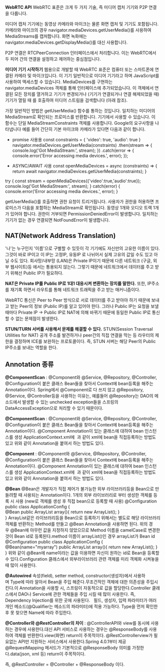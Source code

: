 **WebRTC API**
WebRTC 표준은 크게 두 가지 기술, 즉 미디어 캡처 기기와 P2P 연결을 다룹니다.

미디어 캡처 기기에는 동영상 카메라와 마이크는 물론 화면 캡처 및 기기도 포함됩니다. 카메라와 마이크의 경우 navigator.mediaDevices.getUserMedia()를 사용하여 MediaStreams를 캡처합니다. 화면 녹화에는 navigator.mediaDevices.getDisplayMedia()를 대신 사용합니다.

P2P 연결은 RTCPeerConnection 인터페이스에서 처리합니다. 이는 WebRTC에서 두 피어 간의 연결을 설정하고 제어하는 중심점입니다.



**미디어 기기 시작하기**
웹용으로 개발할 때 WebRTC 표준은 컴퓨터 또는 스마트폰에 연결된 카메라 및 마이크입니다. 이 기기 일반적으로 미디어 기기라고 하며 JavaScript를 사용하여 액세스할 수 있습니다. MediaDevices를 구현하는 navigator.mediaDevices 객체를 통해 인터페이스에 추가되었습니다. 이 객체에서 연결된 모든 장치를 열거하고 기기가 변경되거나 (기기가 연결되거나 연결 해제되었을 때) 기기가 열릴 때 를 호출하여 미디어 스트림을 검색합니다 (아래 참조).

가장 일반적인 방법은 getUserMedia() 함수를 통하는 것입니다. 일치하는 미디어의 MediaStream로 확인되는 프로미스를 반환합니다. 기기에서 사용할 수 있습니다. 이 함수는 단일 MediaStreamConstraints 객체를 사용합니다. Google의 요구사항을 나타냅니다 예를 들어 간단히 기본 마이크와 카메라가 있다면 다음과 같이 합니다.

- promise 사용용
const constraints = {
    'video': true,
    'audio': true
}
navigator.mediaDevices.getUserMedia(constraints)
    .then(stream => {
        console.log('Got MediaStream:', stream);
    })
    .catch(error => {
        console.error('Error accessing media devices.', error);
    });

- ASYNC/AWAIT 사용
const openMediaDevices = async (constraints) => {
    return await navigator.mediaDevices.getUserMedia(constraints);
}

try {
    const stream = openMediaDevices({'video':true,'audio':true});
    console.log('Got MediaStream:', stream);
} catch(error) {
    console.error('Error accessing media devices.', error);
}

getUserMedia()를 호출하면 권한 요청이 트리거됩니다. 사용자가 권한을 허용하면 프로미스가 다음을 포함하는 MediaStream로 확인됩니다. 동영상 1개와 오디오 트랙 1개가 있어야 합니다. 권한이 거부되면 PermissionDeniedError이 발생합니다. 일치하는 기기가 없는 경우 연결되면 NotFoundError이 발생합니다.


## NAT(Network Address Translation)
'나'는 누구인지 '이름'으로 구별할 수 있듯이 각 기기에도 자신만의 고유한 이름이 있다. 그것이 바로 IP이고 이 IP는 고정IP, 유동IP 로 나뉘어서
실제 고유의 값일 수도 있고 아닐 수도 있다. 회사망/내부망 (LAN)은 Private IP이기 때문에 다른 네트워크 (구글, 외부 웹사이트)등 에서는 통용되지 않는다.
그렇기 때문에 네트워크에서 데이터를 주고 받기 위해선  Public IP가 필요하다.

**NAT은 Private IP를 Public IP로 1대1 대응시켜 변환하는 장치를 말한다.**
또한, IP주소를 재기록 하면서 라우트를 통해 네트워크 트래픽을 주고 받는 매커니즘이다.

WebRTC 통신은 Peer to Peer 방식으로 서로 데이터를 주고 받아야 하기 때문에 보내고 받는 Peer의 정보 (Public IP)를 알고 있어야 한다.
그러나 Public IP는 요청을 보낼때마다 Private IP -> Public IP로 NAT에 의해 바뀌기 때문에 동일한 Public IP로 통신할 수 없는 문제점이 발생한다.

**STUN/TURN 서버를 사용해서 문제를 해결할 수 있다.**
STUN(Session Traversal Utilities for NAT)
공개 주소를 발견하거나 peer간의 직접 연결을 막는 등 라우터의 제한을 결정하며 ICE를 보완하는 프로토콜이다.
즉, STUN 서버는 해당 Peer의 Public IP주소를 보내는 역할을 한다. 

## Annotation 종류
**@ComponentScan**
: @Component와 @Service, @Repository, @Controller, @Configuration이 붙은 클래스 Bean들을 찾아서 Context에 bean등록을 해주는 Annotation이다.
Spring에서 @Component로 다 쓰지 않고 @Repository, @Service, @Controller등을 사용하는 이유는, 예를들어 @Repository는 DAO의 메소드에서 발생할 수 있는 unchecked exception들을 스프링의 DataAccessException으로 처리할 수 있기 때문이다.


**@ComponentScan** : @Component와 @Service, @Repository, @Controller, @Configuration이 붙은 클래스 Bean들을 찾아서 Context에 bean등록을 해주는 Annotation이다.
@Component Annotation이 있는 클래스에 대하여 bean 인스턴스를 생성
ApplicationContext.xml에 <bean id="jeongpro" class="jeongpro" /> 과 같이 xml에 bean을 직접등록하는 방법도 있고 위와 같이 Annotation을 붙여서 하는 방법도 있다.

**@Component** : @Component와 @Service, @Repository, @Controller, @Configuration이 붙은 클래스 Bean들을 찾아서 Context에 bean등록을 해주는 Annotation이다.
@Component Annotation이 있는 클래스에 대하여 bean 인스턴스를 생성
ApplicationContext.xml에 <bean id="jeongpro" class="jeongpro" /> 과 같이 xml에 bean을 직접등록하는 방법도 있고 위와 같이 Annotation을 붙여서 하는 방법도 있다.

**@Bean**
@Bean은 개발자가 직접 제어가 불가능한 외부 라이브러리등을 Bean으로 만들려할 때 사용되는 Annotation이다. 1개의 외부 라이브러리로 부터 생성한 객체를 등록 시 사용 (new로 객체를 생성 후 직접 bean으로 등록할 때 사용)
@Configuration
public class ApplicationConfig {    
    @Bean
    public ArrayList<String> array(){
        return new ArrayList<String>();
    }   
}
ArrayList같은 라이브러리등을 Bean으로 등록하기 위해서는 별도로 해당 라이브러리 객체를 반환하는 Method를 만들고 @Bean Annotation을 사용하면 된다.
위의 경우 @Bean에 아무런 값을 지정하지 않았으므로 Method 이름을 camelCase로 변경한 것이 Bean id로 등록된다.method 이름이 arrayList()인 경우 arrayList가 Bean id
@Configuration
public class ApplicationConfig {    
    @Bean(name="myarray")
    public ArrayList<String> array(){
        return new ArrayList<String>();
    }   
}
위와 같이 @Bean에 name이라는 값을 이용하면 자신이 원하는 id로 Bean을 등록할 수 있다.Configuration 클래스에서 외부라이브러리 관련 객체를 미리 객체화 시켜놓을 때 많이 사용한다.

**@Autowired**
속성(field), setter method, constructor(생성자)에서 사용하며 Type에 따라 알아서 Bean을 주입 해준다.무조건적인 객체에 대한 의존성을 주입시킨다.이 Annotation을 사용할 시, 스프링이 자동적으로 값을 할당한다.Controller 클래스에서 DAO나 Service에 관한 객체들을 주입 시킬 때 많이 사용한다.
즉, Dependency Injection를 위한 곳에 사용된다.
 
필드, 생성자, 입력 파라미터가 여러 개인 메소드(@Qualifier는 메소드의 파라미터)에 적용 가능하다.
Type을 먼저 확인한 후 못 찾으면 Name에 따라 주입한다.

**@Controller와 @RestController의 차이**
: @ControllerAPI와 view를 동시에 사용하는 경우에 사용한다.대신 API 서비스로 사용하는 경우는 @ResponseBody를 사용하여 객체를 반환한다.view(화면) return이 주목적이다.
@RestControllerview가 필요없는 API만 지원하는 서비스에서 사용한다.Spring 4.0.1부터 제공@RequestMapping 메서드가 기본적으로 @ResponseBody 의미를 가정한다.data(json, xml 등) return이 주목적이다.

즉, @RestController = @Controller + @ResponseBody 이다.


